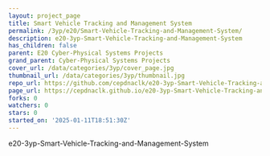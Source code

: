 ```yaml
---
layout: project_page
title: Smart Vehicle Tracking and Management System
permalink: /3yp/e20/Smart-Vehicle-Tracking-and-Management-System/
description: e20-3yp-Smart-Vehicle-Tracking-and-Management-System
has_children: false
parent: E20 Cyber-Physical Systems Projects
grand_parent: Cyber-Physical Systems Projects
cover_url: /data/categories/3yp/cover_page.jpg
thumbnail_url: /data/categories/3yp/thumbnail.jpg
repo_url: https://github.com/cepdnaclk/e20-3yp-Smart-Vehicle-Tracking-and-Management-System
page_url: https://cepdnaclk.github.io/e20-3yp-Smart-Vehicle-Tracking-and-Management-System
forks: 0
watchers: 0
stars: 0
started_on: '2025-01-11T18:51:30Z'
---
```


e20-3yp-Smart-Vehicle-Tracking-and-Management-System
